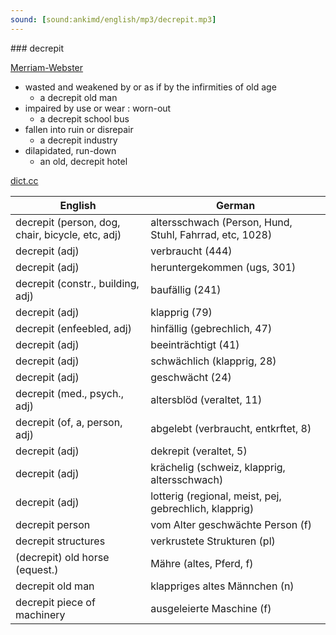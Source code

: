 ```yaml
---
sound: [sound:ankimd/english/mp3/decrepit.mp3]
---
```


\### decrepit

[Merriam-Webster](https://www.merriam-webster.com/dictionary/decrepit)

- wasted and weakened by or as if by the infirmities of old age
    - a decrepit old man
- impaired by use or wear : worn-out
    - a decrepit school bus
- fallen into ruin or disrepair
    - a decrepit industry
- dilapidated, run-down
    - an old, decrepit hotel

[dict.cc](https://www.dict.cc/decrepit)

| English        | German       |
| -------------- | ------------ |
| decrepit (person, dog, chair, bicycle, etc, adj) | altersschwach (Person, Hund, Stuhl, Fahrrad, etc, 1028) |
| decrepit (adj) | verbraucht (444) |
| decrepit (adj) | heruntergekommen (ugs, 301) |
| decrepit (constr., building, adj) | baufällig (241) |
| decrepit (adj) | klapprig (79) |
| decrepit (enfeebled, adj) | hinfällig (gebrechlich, 47) |
| decrepit (adj) | beeinträchtigt (41) |
| decrepit (adj) | schwächlich (klapprig, 28) |
| decrepit (adj) | geschwächt (24) |
| decrepit (med., psych., adj) | altersblöd (veraltet, 11) |
| decrepit (of, a, person, adj) | abgelebt (verbraucht, entkrftet, 8) |
| decrepit (adj) | dekrepit (veraltet, 5) |
| decrepit (adj) | krächelig (schweiz, klapprig, altersschwach) |
| decrepit (adj) | lotterig (regional, meist, pej, gebrechlich, klapprig) |
| decrepit person | vom Alter geschwächte Person (f) |
| decrepit structures | verkrustete Strukturen (pl) |
| (decrepit) old horse (equest.) | Mähre (altes, Pferd, f) |
| decrepit old man | klappriges altes Männchen (n) |
| decrepit piece of machinery | ausgeleierte Maschine (f) |
